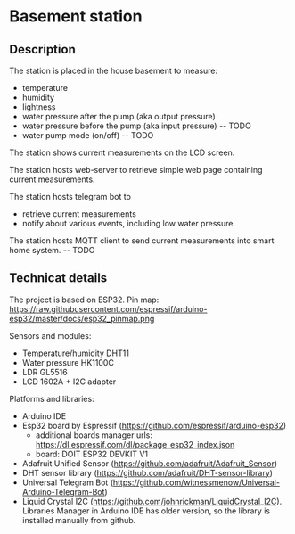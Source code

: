 # Basement station

## Description

The station is placed in the house basement to measure:
- temperature
- humidity
- lightness
- water pressure after the pump (aka output pressure)
- water pressure before the pump (aka input pressure) -- TODO
- water pump mode (on/off) -- TODO

The station shows current measurements on the LCD screen.

The station hosts web-server to retrieve simple web page containing current measurements.

The station hosts telegram bot to
- retrieve current measurements
- notify about various events, including low water pressure

The station hosts MQTT client to send current measurements into smart home system. -- TODO

## Technicat details

The project is based on ESP32.
Pin map: https://raw.githubusercontent.com/espressif/arduino-esp32/master/docs/esp32_pinmap.png

Sensors and modules:
- Temperature/humidity DHT11
- Water pressure HK1100C
- LDR GL5516
- LCD 1602A + I2C adapter

Platforms and libraries:
- Arduino IDE
- Esp32 board by Espressif (https://github.com/espressif/arduino-esp32)
  - additional boards manager urls: https://dl.espressif.com/dl/package_esp32_index.json
  - board: DOIT ESP32 DEVKIT V1
- Adafruit Unified Sensor (https://github.com/adafruit/Adafruit_Sensor)
- DHT sensor library (https://github.com/adafruit/DHT-sensor-library)
- Universal Telegram Bot (https://github.com/witnessmenow/Universal-Arduino-Telegram-Bot)
- Liquid Crystal I2C (https://github.com/johnrickman/LiquidCrystal_I2C). Libraries Manager in Arduino IDE has older version, so the library is installed manually from github.
